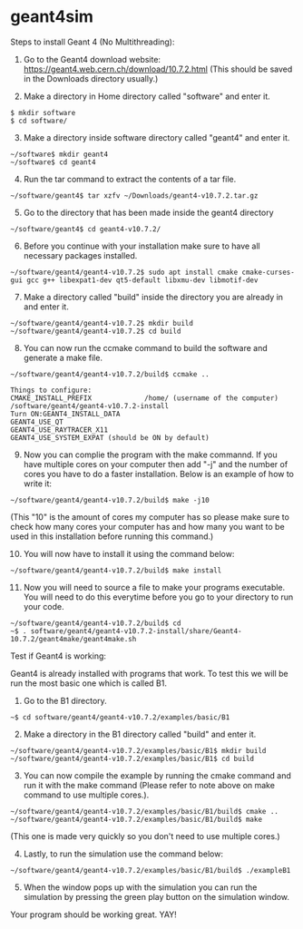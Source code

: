# geant4sim

Steps to install Geant 4 (No Multithreading):

1. Go to the Geant4 download website: https://geant4.web.cern.ch/download/10.7.2.html
(This should be saved in the Downloads directory usually.)

2. Make a directory in Home directory called "software" and enter it.
```
$ mkdir software
$ cd software/
```

3. Make a directory inside software directory called "geant4" and enter it.
```
~/software$ mkdir geant4
~/software$ cd geant4
```

4. Run the tar command to extract the contents of a tar file.
```
~/software/geant4$ tar xzfv ~/Downloads/geant4-v10.7.2.tar.gz
```

5. Go to the directory that has been made inside the geant4 directory
```
~/software/geant4$ cd geant4-v10.7.2/
```

6. Before you continue with your installation make sure to have all necessary packages installed.
```
~/software/geant4/geant4-v10.7.2$ sudo apt install cmake cmake-curses-gui gcc g++ libexpat1-dev qt5-default libxmu-dev libmotif-dev
```

7. Make a directory called "build" inside the directory you are already in and enter it.
```
~/software/geant4/geant4-v10.7.2$ mkdir build
~/software/geant4/geant4-v10.7.2$ cd build
```

8. You can now run the ccmake command to build the software and generate a make file.
```
~/software/geant4/geant4-v10.7.2/build$ ccmake ..
```

```
Things to configure:
CMAKE_INSTALL_PREFIX             /home/ (username of the computer) /software/geant4/geant4-v10.7.2-install
Turn ON:GEANT4_INSTALL_DATA
GEANT4_USE_QT
GEANT4_USE_RAYTRACER_X11
GEANT4_USE_SYSTEM_EXPAT (should be ON by default)
```

9. Now you can complie the program with the make commannd. If you have multiple cores on your computer then add "-j" and the number of cores you have to do a faster installation. Below is an example of how to write it:
```
~/software/geant4/geant4-v10.7.2/build$ make -j10 
```
(This "10" is the amount of cores my computer has so please make sure to check how many cores your computer has and how many you want to be used in this installation before running this command.)

10. You will now have to install it using the command below:
```
~/software/geant4/geant4-v10.7.2/build$ make install
```

11. Now you will need to source a file to make your programs executable. You will need to do this everytime before you go to your directory to run your code.
```
~/software/geant4/geant4-v10.7.2/build$ cd
~$ . software/geant4/geant4-v10.7.2-install/share/Geant4-10.7.2/geant4make/geant4make.sh 
```

Test if Geant4 is working:

Geant4 is already installed with programs that work. To test this we will be run the most basic one which is called B1.

1. Go to the B1 directory.
```
~$ cd software/geant4/geant4-v10.7.2/examples/basic/B1
```

2. Make a directory in the B1 directory called "build" and enter it.
```
~/software/geant4/geant4-v10.7.2/examples/basic/B1$ mkdir build
~/software/geant4/geant4-v10.7.2/examples/basic/B1$ cd build
```

3. You can now compile the example by running the cmake command and run it with the make command (Please refer to note above on make command to use multiple cores.).
```
~/software/geant4/geant4-v10.7.2/examples/basic/B1/build$ cmake ..
~/software/geant4/geant4-v10.7.2/examples/basic/B1/build$ make
```
(This one is made very quickly so you don't need to use multiple cores.)

4. Lastly, to run the simulation use the command below:
```
~/software/geant4/geant4-v10.7.2/examples/basic/B1/build$ ./exampleB1
```

5. When the window pops up with the simulation you can run the simulation by pressing the green play button on the simulation window.

Your program should be working great. YAY!
